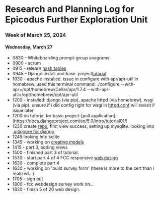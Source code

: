 # Research and Planning Log for Epicodus Further Exploration Unit
### Week of March 25, 2024

#### Wednesday, March 27

* 0830 - Whiteboarding prompt-group anagrams
* 0900 - scrum
* 0915 - relearn [hash tables](https://full-time.learnhowtoprogram.com/capstone/capstone-week-1/introduction-to-hash-tables#hashes)
* 0945 - Django install and basic project[tutorial](https://docs.djangoproject.com/en/5.0/intro/tutorial01/)
* 1030 - apache installed. issue in configure with apr/apr-util in homebrew. used this terminal command: ./configure --with-apr=/opt/homebrew/Cellar/apr/1.7.4 --with-apr-util=/opt/homebrew/opt/apr-util
* 1200 - installed: django (via pip), apache httpd (via homebrew), wsgi (via pip). unsure if i did config right for wsgi in [httpd.conf](https://docs.djangoproject.com/en/5.0/howto/deployment/wsgi/modwsgi/)
will revisit if issue later
* 1200 do tutorial for basic project-[poll application]: (https://docs.djangoproject.com/en/5.0/intro/tutorial01/)
* 1230 create [repo](https://github.com/kimmykokonut/polls), first view success, setting up mysqlite. looking into [.gitignore for django](https://djangowaves.com/tips-tricks/gitignore-for-a-django-project/)
* 1245 looking into sqlite
* 1345 - working on [creating models](https://docs.djangoproject.com/en/5.0/intro/tutorial02/)
* 1415 - part 3, adding views
* 1500 - finished part 3 of tutorial.
* 1530 - start part 4 of 4 FCC responsive [web design](https://www.freecodecamp.org/learn/2022/responsive-web-design/)
* 1630 - complete part 4
* 1630 - working on 'build survey form' (there is more to the cert than i realized...)
* 1705 - sign out
* 1800 - fcc webdesign survey work on...
* 1830 - finish 5 of 20 web design.